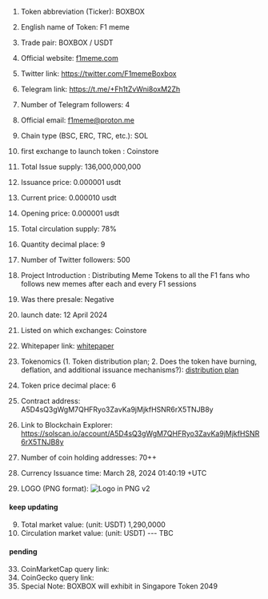 
 1. Token abbreviation (Ticker): BOXBOX
2. English name of Token:  F1 meme
3. Trade pair:  BOXBOX / USDT
11. Official website:  [f1meme.com](f1meme.com)
12. Twitter link:  https://twitter.com/F1memeBoxbox 
14. Telegram link:  https://t.me/+Fh1tZvWni8oxM2Zh
15. Number of Telegram followers: 4
17. Official email: f1meme@proton.me
23. Chain type (BSC, ERC, TRC, etc.): SOL
28. first exchange to launch token : Coinstore
5. Total Issue supply:   136,000,000,000
7. Issuance price: 0.000001 usdt
8. Current price: 0.000010 usdt
21. Opening price: 0.000001 usdt

6. Total circulation supply: 78% 
19. Quantity decimal place:  9 
13. Number of Twitter followers: 500
18. Project Introduction : Distributing Meme Tokens to all the F1 fans who follows new memes after each and every F1 sessions   
22. Was there presale:  Negative    
29. launch date:  12 April 2024
30. Listed on which exchanges: Coinstore
16. Whitepaper link: [whitepaper ](https://github.com/starsseed/memetoken/blob/main/whitepaper.md)


32. Tokenomics (1. Token distribution plan; 2. Does the token have burning, deflation, and additional issuance mechanisms?):   [distribution plan ](https://github.com/starsseed/memetoken/blob/main/distribution-plan.md)
20. Token price decimal place: 6

24. Contract address: A5D4sQ3gWgM7QHFRyo3ZavKa9jMjkfHSNR6rX5TNJB8y
25. Link to Blockchain Explorer:  https://solscan.io/account/A5D4sQ3gWgM7QHFRyo3ZavKa9jMjkfHSNR6rX5TNJB8y
26. Number of coin holding addresses: 70++



4. Currency Issuance time:   March 28, 2024 01:40:19 +UTC

31. LOGO (PNG format):  ![Logo in PNG v2 ](https://github.com/starsseed/memetoken/assets/146839166/439e9dc2-8fe5-4239-976d-c3c603e8e28a)

####  keep updating 

9. Total market value: (unit: USDT)  1,290,0000 
10. Circulation market value: (unit: USDT) --- TBC 

#### pending 

33. CoinMarketCap query link: 
34. CoinGecko query link: 
35. Special Note: BOXBOX will exhibit in Singapore Token 2049 
